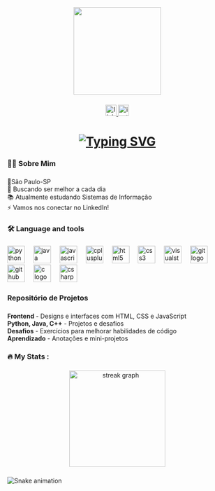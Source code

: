 <div align="center">
  <img height="200" src="https://media.giphy.com/media/12B39IawiNS7QI/giphy.gif?cid=ecf05e47x4j65aiq6y0y7fwqg4aep75zvk0352jyvvpk7gpn&ep=v1_gifs_search&rid=giphy.gif&ct=g"  />
</div>

###

<div align="center">
  <a href="www.linkedin.com/in/guilhermeemiranda" target="_blank">
    <img src="https://img.shields.io/static/v1?message=LinkedIn&logo=linkedin&label=&color=0077B5&logoColor=white&labelColor=&style=for-the-badge" height="25" alt="linkedin logo"  />
  </a>
  <a href="https://www.instagram.com/xguimiranda/" target="_blank">
    <img src="https://img.shields.io/static/v1?message=Instagram&logo=instagram&label=&color=E4405F&logoColor=white&labelColor=&style=for-the-badge" height="25" alt="instagram logo"  />
  </a>
</div>

###

<h1 align="center"></h1>

###

<h1 align="center"><a href="https://git.io/typing-svg"><img src="https://readme-typing-svg.demolab.com?font=PT+Sans&weight=700&size=28&duration=3000&pause=2000&color=07A700&width=435&lines=Gui+Miranda+%7C+Estudante+de+SI" alt="Typing SVG" /></a></h1>
<h3 align="left">👩‍💻  Sobre Mim</h3>

###

<p align="left">📍São Paulo-SP<br>🔭 Buscando ser melhor a cada dia<br>📚 Atualmente estudando Sistemas de Informação<br>⚡ Vamos nos conectar no LinkedIn!</p>

###

<h3 align="left">🛠 Language and tools</h3>

###

<div align="left">
  <img src="https://cdn.jsdelivr.net/gh/devicons/devicon/icons/python/python-original.svg" height="40" alt="python logo"  />
  <img width="12" />
  <img src="https://cdn.jsdelivr.net/gh/devicons/devicon/icons/java/java-original.svg" height="40" alt="java logo"  />
  <img width="12" />
  <img src="https://cdn.jsdelivr.net/gh/devicons/devicon/icons/javascript/javascript-original.svg" height="40" alt="javascript logo"  />
  <img width="12" />
  <img src="https://cdn.jsdelivr.net/gh/devicons/devicon/icons/cplusplus/cplusplus-original.svg" height="40" alt="cplusplus logo"  />
  <img width="12" />
  <img src="https://cdn.jsdelivr.net/gh/devicons/devicon/icons/html5/html5-original.svg" height="40" alt="html5 logo"  />
  <img width="12" />
  <img src="https://cdn.jsdelivr.net/gh/devicons/devicon/icons/css3/css3-original.svg" height="40" alt="css3 logo"  />
  <img width="12" />
  <img src="https://cdn.jsdelivr.net/gh/devicons/devicon/icons/visualstudio/visualstudio-plain.svg" height="40" alt="visualstudio logo"  />
  <img width="12" />
  <img src="https://cdn.jsdelivr.net/gh/devicons/devicon/icons/git/git-original.svg" height="40" alt="git logo"  />
  <img width="12" />
  <img src="https://cdn.jsdelivr.net/gh/devicons/devicon/icons/github/github-original.svg" height="40" alt="github logo"  />
  <img width="12" />
  <img src="https://cdn.jsdelivr.net/gh/devicons/devicon/icons/c/c-original.svg" height="40" alt="c logo"  />
  <img width="12" />
  <img src="https://cdn.jsdelivr.net/gh/devicons/devicon/icons/csharp/csharp-original.svg" height="40" alt="csharp logo"  />
</div>

###

<h3 align="left">Repositório de Projetos </h3>

###

<p align="left">
 <b>Frontend</b> - Designs e interfaces com HTML, CSS e JavaScript<br>
 <b>Python, Java, C++</b> - Projetos e desafios <br>
 <b>Desafios</b> - Exercícios para melhorar habilidades de código<br>
 <b>Aprendizado</b> - Anotações e mini-projetos
</p>

###

<h3 align="left">🔥   My Stats :</h3>

###

###

<div align="center">
  <img src="https://streak-stats.demolab.com?user=xguimiranda&locale=en&mode=daily&theme=dark&hide_border=false&border_radius=5&order=3" height="220" alt="streak graph"  />
</div>

###

<img src="https://raw.githubusercontent.com/xguimiranda/xguimiranda/output/snake.svg" alt="Snake animation" />

###